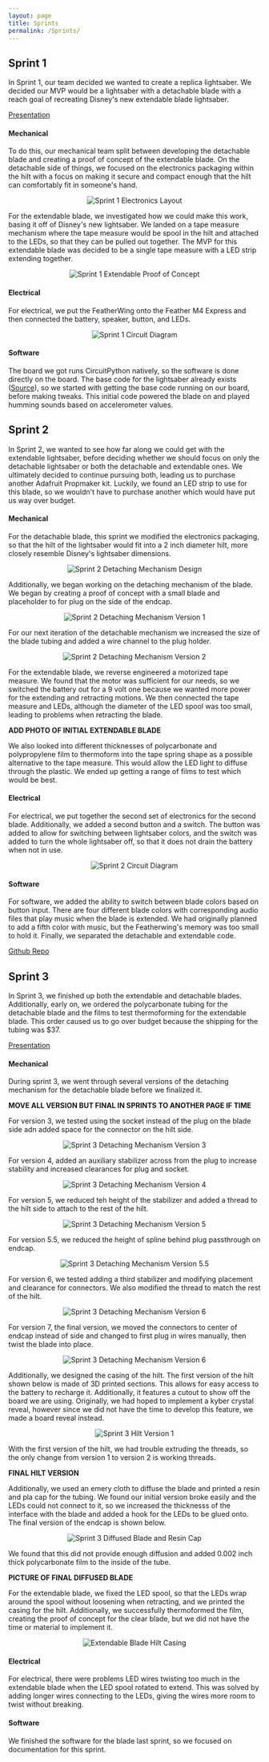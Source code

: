 ```yaml
---
layout: page
title: Sprints
permalink: /Sprints/
---
```


## Sprint 1
In Sprint 1, our team decided we wanted to create a replica lightsaber. We decided our MVP would be a lightsaber with a detachable blade with a reach goal of recreating Disney's new extendable blade lightsaber. 

[Presentation](https://docs.google.com/presentation/d/1-5Kee44TzqyZskYLsyKVEHtzWcdqXS3h8iD9GProHQo/edit?usp=sharing)

#### Mechanical
To do this, our mechanical team split between developing the detachable blade and creating a proof of concept of the extendable blade. On the detachable side of things, we focused on the electronics packaging within the hilt with a focus on making it secure and compact enough that the hilt can comfortably fit in someone's hand.

<p align="center">
  <img src="../Photos!/sprint1electronicslayout.jpg" alt="Sprint 1 Electronics Layout">
</p>

For the extendable blade, we investigated how we could make this work, basing it off of Disney's new lightsaber. We landed on a tape measure mechanism where the tape measure would be spool in the hilt and attached to the LEDs, so that they can be pulled out together. The MVP for this extendable blade was decided to be a single tape measure with a LED strip extending together.

<p align="center">
  <img src="../Photos!/sprint1extendable.jpg" alt="Sprint 1 Extendable Proof of Concept">
</p>

#### Electrical
For electrical, we put the FeatherWing onto the Feather M4 Express and then connected the battery, speaker, button, and LEDs. 

<p align="center">
  <img src="../Photos!/sprint1electrical.jpg" alt="Sprint 1 Circuit Diagram">
</p>

#### Software
The board we got runs CircuitPython natively, so the software is done directly on the board. The base code for the lightsaber already exists ([Source](https://learn.adafruit.com/hallowing-lightsaber/program-with-circuitpython)), so we started with getting the base code running on our board, before making tweaks. This initial code powered the blade on and played humming sounds based on accelerometer values.


## Sprint 2
In Sprint 2, we wanted to see how far along we could get with the extendable lightsaber, before deciding whether we should focus on only the detachable lightsaber or both the detachable and extendable ones. We ultimately decided to continue pursuing both, leading us to purchase another Adafruit Propmaker kit. Luckily, we found an LED strip to use for this blade, so we wouldn't have to purchase another which would have put us way over budget.

#### Mechanical
For the detachable blade, this sprint we modified the electronics packaging, so that the hilt of the lightsaber would fit into a 2 inch diameter hilt, more closely resemble Disney's lightsaber dimensions. 

<p align="center">
  <img src="../Photos!/sprint2detachabledesign.png" alt="Sprint 2 Detaching Mechanism Design">
</p>

Additionally, we began working on the detaching mechanism of the blade. We began by creating a proof of concept with a small blade and placeholder to for plug on the side of the endcap.

<p align="center">
  <img src="../Photos!/sprint2detachablev1.jpg" alt="Sprint 2 Detaching Mechanism Version 1">
</p>

For our next iteration of the detachable mechanism we increased the size of the blade tubing and added a wire channel to the plug holder. 

<p align="center">
  <img src="../Photos!/sprint2detachablev2.jpg" alt="Sprint 2 Detaching Mechanism Version 2">
</p>

For the extendable blade, we reverse engineered a motorized tape measure. We found that the motor was sufficient for our needs, so we switched the battery out for a 9 volt one because we wanted more power for the extending and retracting motions. We then connected the tape measure and LEDs, although the diameter of the LED spool was too small, leading to problems when retracting the blade. 

**ADD PHOTO OF INITIAL EXTENDABLE BLADE**

We also looked into different thicknesses of polycarbonate and polypropylene film to thermoform into the tape spring shape as a possible alternative to the tape measure. This would allow the LED light to diffuse through the plastic. We ended up getting a range of films to test which would be best.

#### Electrical
For electrical, we put together the second set of electronics for the second blade. Additionally, we added a second button and a switch. The button was added to allow for switching between lightsaber colors, and the switch was added to turn the whole lightsaber off, so that it does not drain the battery when not in use. 

<p align="center">
  <img src="../Photos!/sprint2electrical.png" alt="Sprint 2 Circuit Diagram">
</p>

#### Software
For software, we added the ability to switch between blade colors based on button input. There are four different blade colors with corresponding audio files that play music when the blade is extended. We had originally planned to add a fifth color with music, but the Featherwing's memory was too small to hold it. Finally, we separated the detachable and extendable code.

[Github Repo](https://github.com/nabihestefan/Lightsaber)

## Sprint 3
In Sprint 3, we finished up both the extendable and detachable blades. Additionally, early on, we ordered the polycarbonate tubing for the detachable blade and the films to test thermoforming for the extendable blade. This order caused us to go over budget because the shipping for the tubing was $37. 

[Presentation](https://docs.google.com/presentation/d/1FsrQfatEuBN9W9HeRLlkH6D4EyJWSfqdYsHG7buiOm8/edit?usp=sharing)
 
#### Mechanical
During sprint 3, we went through several versions of the detaching mechanism for the detachable blade before we finalized it.

**MOVE ALL VERSION BUT FINAL IN SPRINTS TO ANOTHER PAGE IF TIME**

For version 3, we tested using the socket instead of the plug on the blade side adn added space for the connector on the hilt side. 

<p align="center">
  <img src="../Photos!/sprint3detachablev3.jpg" alt="Sprint 3 Detaching Mechanism Version 3">
</p>

For version 4, added an auxiliary stabilizer across from the plug to increase stability and increased clearances for plug and socket.

<p align="center">
  <img src="../Photos!/sprint3detachablev4.jpg" alt="Sprint 3 Detaching Mechanism Version 4">
</p>

For version 5, we reduced teh height of the stabilizer and added a thread to the hilt side to attach to the rest of the hilt.

<p align="center">
  <img src="../Photos!/sprint3detachablev5.jpg" alt="Sprint 3 Detaching Mechanism Version 5">
</p>

For version 5.5, we reduced the height of spline behind plug passthrough on endcap.

<p align="center">
  <img src="../Photos!/sprint3detachablev5.5.jpg" alt="Sprint 3 Detaching Mechanism Version 5.5">
</p>

For version 6, we tested adding a third stabilizer and modifying placement and clearance for connectors. We also modified the thread to match the rest of the hilt.

<p align="center">
  <img src="../Photos!/sprint3detachablev6.jpg" alt="Sprint 3 Detaching Mechanism Version 6">
</p>

For version 7, the final version, we moved the connectors to center of endcap instead of side and changed to first plug in wires manually, then twist the blade into place.

<p align="center">
  <img src="../Photos!/sprint3detachablev7.jpg" alt="Sprint 3 Detaching Mechanism Version 6">
</p>

Additionally, we designed the casing of the hilt. The first version of the hilt shown below is made of 3D printed sections. This allows for easy access to the battery to recharge it. Additionally, it features a cutout to show off the board we are using. Originally, we had hoped to implement a kyber crystal reveal, however since we did not have the time to develop this feature, we made a board reveal instead.

<p align="center">
  <img src="../Photos!/sprint3hiltv1.jpg" alt="Sprint 3 Hilt Version 1">
</p>

With the first version of the hilt, we had trouble extruding the threads, so the only change from version 1 to version 2 is working threads.

**FINAL HILT VERSION**

Additionally, we used an emery cloth to diffuse the blade and printed a resin and pla cap for the tubing. We found our initial version broke easily and the LEDs could not connect to it, so we increased the thicknesss of the interface with the blade and added a hook for the LEDs to be glued onto. The final version of the endcap is shown below. 

<p align="center">
  <img src="../Photos!/sprint3diffusedblade.jpg" alt="Sprint 3 Diffused Blade and Resin Cap">
</p>

We found that this did not provide enough diffusion and added 0.002 inch thick polycarbonate film to the inside of the tube.

**PICTURE OF FINAL DIFFUSED BLADE**

For the extendable blade, we fixed the LED spool, so that the LEDs wrap around the spool without loosening when retracting, and we printed the casing for the hilt. Additionally, we successfully thermoformed the film, creating the proof of concept for the clear blade, but we did not have the time or material to implement it. 

<p align="center">
  <img src="../Photos!/sprint3extendablecad.png" alt="Extendable Blade Hilt Casing">
</p>

#### Electrical
For electrical, there were problems LED wires twisting too much in the extendable blade when the LED spool rotated to extend. This was solved by adding longer wires connecting to the LEDs, giving the wires more room to twist without breaking. 

#### Software
We finished the software for the blade last sprint, so we focused on documentation for this sprint.